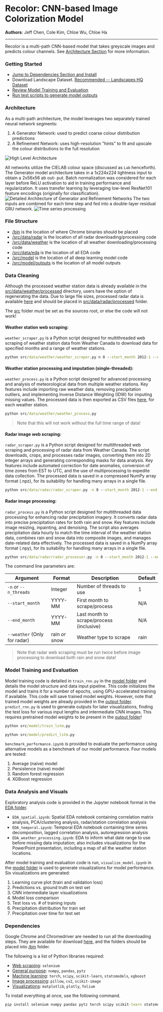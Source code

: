 # Recolor:  CNN-based Image Colorization Model
__Authors__: Jeff Chen, Cole Kim, Chloe Wu, Chloe Ha
___
Recolor is a multi-path CNN-based model that takes greyscale images and predicts colour channels. See [Architecture Section](#architecture) for more information.

### Getting Started
- [Jump to Dependencies Section and Install](#dependencies)
- Download Landscape Dataset. [Recommended -- Landscapes HQ Dataset](https://github.com/universome/alis/blob/master/lhq.md)
- [Review Model Training and Evaluation](#model-training-and-evaluation)
- [Run test scripts to generate model outputs](#dependencies)

### Architecture
As a multi-path architecture, the model leverages two separately trained neural network segments:
1) A Generator Network: used to predict coarse colour distribution predictions
2) A Refinement Network: uses high-resolution "hints" to fit and upscale the colour distributions to the full resolution

![High Level Architecture](./readme_auxfiles/high_level_model.png)

All networks utilize the CIELAB colour space (discussed as `Lab` henceforth).
The Generator model architecture takes in a 1x224x224 lightness input to obtain a 2x56x56 ab out-
put. Batch normalization was considered for each layer before ReLU activation to aid in training
performance and regularization. It uses transfer learning by leveraging low-level ResNet101 feature encodings (originally for classification).
![Detailed Architecture of Generator and Refinement Networks](./readme_auxfiles/architecture.png)
The two inputs are combined for each time step and fed into a double-layer residual GRU network.
![Time series processing](./readme_auxfiles/data_cleaning.png)

### File Structure
- [/bin](./bin) is the location of where Chrome binaries should be placed
- [/src/data/radar](./src/data/radar) is the location of all radar downloading/processing code
- [/src/data/weather](./src/data/weather) is the location of all weather downloading/processing code
- [/src/data/eda](./src/data/eda) is the location of all EDA code
- [/src/model](./src/model) is the location of all deep learning model code
- [/src/model/outputs](./src/model/outputs) is the location of all model outputs

### Data Cleaning
Although the processed weather station data is already available in the [src/data/weather/processed](./src/data/weather/processed)
directory, users have the option of regenerating the data. Due to large file sizes, processed radar data is available
[here](https://drive.google.com/drive/folders/1CfuyRakYHYgU_xRCW8G-NbUnJxl5FEvS?usp=sharing) and should be placed in
[src/data/radar/processed](./src/data/radar/processed) folder.

The [src](./src) folder _must_ be set as the sources root, or else the code will not work!

#### Weather station web scraping:
```weather_scraper.py``` is a Python script designed for multithreaded web scraping of weather station data from Weather Canada to download data for
specified months and a range of weather stations.
```bat
python src/data/weather/weather_scraper.py n 8 --start_month 2012-1 --end_month 2023-10
```

#### Weather station processing and imputation (single-threaded):
```weather_process.py``` is a Python script designed for advanced processing and analysis of meteorological data from multiple weather stations. 
Key features include importing raw weather data, removing precipitation outliers, and implementing
Inverse Distance Weighting (IDW) for imputing missing values. The processed data is then exported as CSV files [here](./src/data/weather/processed), 
for each weather station.
```bat
python src/data/weather/weather_process.py
```
> Note that this will not work without the full time range of data!

#### Radar image web scraping:
```radar_scraper.py``` is a Python script designed for multithreaded web scraping and processing of radar data from Weather Canada.
The script downloads, crops, and processes radar images, converting them into 2D integer arrays and generating corresponding masks for data 
analysis. Key features include automated correction for date anomalies, conversion of time zones from EST to UTC, and 
the use of multiprocessing to expedite data collection. The processed data is saved in a compressed NumPy array format
(.npz), for its suitability for handling many arrays in a single file.
```bat
python src/data/radar/radar_scraper.py -n 8 --start_month 2012-1 --end_month 2023-10 --weather rain
```

#### Radar image processing:
```radar_process.py``` is a Python script designed for multithreaded data processing for enhancing radar precipitation imagery. It converts radar 
data into precise precipitation rates for both rain and snow. Key features include 
image resizing, inpainting, and denoising. The script also averages precipitation 
data hourly to match the time interval of the weather station data, combines rain and snow data into composite images, 
and manages date-related data effectively. The processed data is saved in a NumPy array format (.npy), for 
its suitability for handling many arrays in a single file.
```bat
python src/data/radar/radar_processor.py -n 8 --start_month 2012-1 --end_month 2023-10
```
The command line parameters are:

| Argument                              | Format          | Description                         	| Default |
|---------------------------------------|-----------------|---------------------------------------------|---------|
| ```-n``` _or_ ```--n_threads```       | Integer         | Number of threads to use            	| 1       |
| ```--start_month```                   | YYYY-MM         | First month to scrape/process       	| N/A     |
| ```--end_month```                     | YYYY-MM         | Last month to scrape/process (inclusive) 	| N/A     |
| ```--weather``` (Only for radar) 	| rain _or_ snow  | Weather type to scrape              	| rain    |

> Note that radar web scraping must be run twice before image processing to download both rain and snow data!

### Model Training and Evaluation
Model training code is detailed in ```train_rnn.py``` in the [model folder](./src/model) and details the model
structure and data input pipeline. This code initializes the model and trains it for a number of epochs, using
GPU-accelerated training if available. This code will save trained model weights. However, note that trained model
weights are already provided in the [output folder](./src/model/outputs).
```predict_rnn.py``` is used to generate outputs for later visualizations, finding the test loss for various input lengths and intermediate
CNN images. This requires pretrained model weights to be present in the [output folder](./src/model/outputs)!

```bat
python src/model/train_lstm.py
```

```bat
python src/model/predict_lstm.py
```

```benchmark_performance.ipynb``` is provided to evaluate the performance using alternative models as a benchmark of our
model performance. Four models are tested:
1. Average (naive) model
2. Persistence (naive) model
3. Random forest regression
4. XGBoost regression

### Data Analysis and Visuals
Exploratory analysis code is provided in the Jupyter notebook format in the [EDA folder](./src/data/eda).
- ```EDA_spatial.ipynb```: Spatial EDA notebook containing correlation matrix analysis, PCA/clustering analysis, radar/station correlation analysis
- ```EDA_temporal.ipynb```: Temporal EDA notebook containing time series decomposition, lagged correlation analysis, autoregression analysis
- ```EDA_weather_processing.ipynb```: EDA to inform what date range to use before missing data imputation; also includes visualizations for the PowerPoint presentation, including a map of all the weather station locations.

After model training and evaluation code is run, ```visualize_model.ipynb``` in the [model folder](./src/model) is used
to generate visualizations for model performance. Six visualizations are generated:

1. Learning curve plot (train and validation loss)
2. Predictions vs. ground truth on test set
3. CNN intermediate layer visualizations
4. Model loss comparison
5. Test loss vs. # of training inputs
6. Precipitation distribution for train set
7. Precipitation over time for test set

### Dependencies
Google Chrome and Chromedriver are needed to run all the downloading steps. They are available for download
[here](https://drive.google.com/drive/folders/11RDTfZAtHFtD_O0l-gpbNSHAfsys2mXJ?usp=sharing), and the folders
should be placed into [/bin](./bin) folder.

The following is a list of Python libraries required:
- <ins>Web scraping</ins>: ```selenium```
- <ins>General purpose</ins>: ```numpy```, ```pandas```, ```pytz```
- <ins>Machine learning</ins>: ```torch```, ```scipy```, ```scikit-learn```, ```statsmodels```, ```xgboost```
- <ins>Image processing</ins>: ```pillow```, ```cv2```, ```scikit-image```
- <ins>Visualizations</ins>: ```matplotlib```, ```plotly```, ```folium```

To install everything at once, use the following command.
```bat
pip install selenium numpy pandas pytz torch scipy scikit-learn statsmodels xgboost pillow cv2 scikit-image matplotlib plotly folium
```
